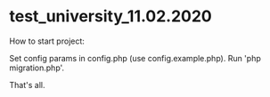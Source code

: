 # test_university_11.02.2020

How to start project:

Set config params in config.php (use config.example.php).
Run 'php migration.php'.

That's all.
